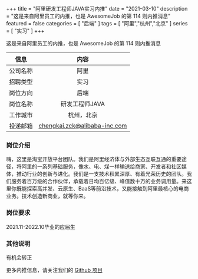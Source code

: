 +++
title = "阿里研发工程师JAVA实习内推"
date = "2021-03-10"
description = "这是来自阿里员工的内推，也是 AwesomeJob 的第 114 则内推消息"
featured = false
categories = [
    "后端"
]
tags = [
    "阿里","杭州","北京"
]
series = [
    "实习"
]
+++

这是来自阿里员工的内推，也是 AwesomeJob 的第 114 则内推消息
<!--more-->

| 信息 | 内容 |
| :-----:| :----: |
| 公司名称 | 阿里 |
| 招聘类型 | 实习 |
| 岗位方向 | 后端 |
| 岗位名称 | 研发工程师JAVA |
| 工作城市 | 杭州，北京 |
| 投递邮箱 | chengkai.zck@alibaba-inc.com |

### 岗位介绍

嗨，这里是淘宝开放平台团队。我们是阿里经济体与外部生态互联互通的重要途径，将阿里的一系列基础服务，像水、电、煤一样输送给商家、开发者和社区媒体，推动行业的创新与进化。我们是一支技术积累深厚、有着光荣历史的团队。我们服务着百万级的合作伙伴，承载着日均百亿级、峰值数十万的业务调用量。来这里你既能探索高并发、云原生、BaaS等前沿技术，又能接触到阿里最核心的电商业务。技术创造新商业，就等你来。

### 岗位要求

2021.11-2022.10毕业的应届生

### 其他说明

有机会转正

更多内推信息，请关注我们的 [Github 项目](https://github.com/Dikea/AwesomeJob)

